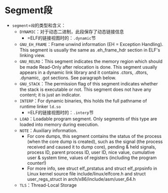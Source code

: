 # Segment段

* `segment`=`段`的类型和含义：
  * `DYNAMIC`：对于动态二进制，此段保存了动态链接信息
    * =ELF的链接视图时的：`.dynamic`节
  * `GNU_EH_FRAME`：Frame unwind information (EH = Exception Handling). This segment is usually the same as .eh_frame_hdr section in ELF's linking view.
  * `GNU_RELRO`：This segment indicates the memory region which should be made Read-Only after relocation is done. This segment usually appears in a dynamic link library and it contains .ctors, .dtors, .dynamic, .got sections. See paragraph below.
  * `GNU_STACK`：The permission flag of this segment indicates whether the stack is executable or not. This segment does not have any content; it is just an indicator.
  * `INTERP`：For dynamic binaries, this holds the full pathname of runtime linker `ld.so`
    * =ELF的链接视图时的：`.interp`节
  * `LOAD`：Loadable program segment. Only segments of this type are loaded into memory during execution.
  * `NOTE`：Auxiliary information.
    * For core dumps, this segment contains the status of the process (when the core dump is created), such as the signal (the process received and caused it to dump core), pending & held signals, process ID, parent process ID, user ID, nice value, cumulative user & system time, values of registers (including the program counter!)
    * For more info, see struct elf_prstatus and struct elf_prpsinfo in Linux kernel source file include/linux/elfcore.h and struct user_regs_struct in arch/x86/include/asm/user_64.h
  * `TLS`：Thread-Local Storage
